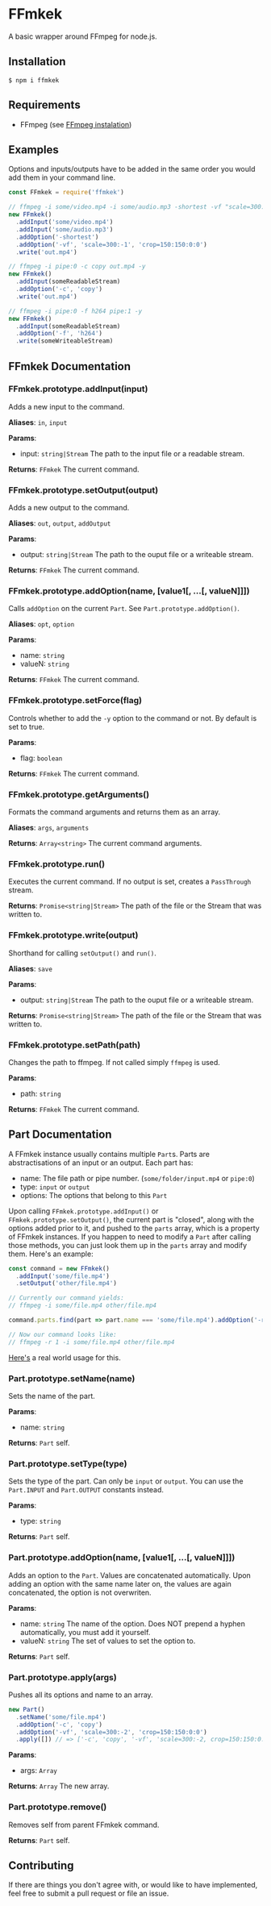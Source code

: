 # FFmkek

A basic wrapper around FFmpeg for node.js.

## Installation

```
$ npm i ffmkek
```

## Requirements

* FFmpeg (see [FFmpeg instalation](https://github.com/adaptlearning/adapt_authoring/wiki/Installing-FFmpeg))

## Examples

Options and inputs/outputs have to be added in the same order you would add them in your command line.

```js
const FFmkek = require('ffmkek')

// ffmpeg -i some/video.mp4 -i some/audio.mp3 -shortest -vf "scale=300:-1, crop=150:150:0:0" out.mp4 -y
new FFmkek()
  .addInput('some/video.mp4')
  .addInput('some/audio.mp3')
  .addOption('-shortest')
  .addOption('-vf', 'scale=300:-1', 'crop=150:150:0:0')
  .write('out.mp4')

// ffmpeg -i pipe:0 -c copy out.mp4 -y
new FFmkek()
  .addInput(someReadableStream)
  .addOption('-c', 'copy')
  .write('out.mp4')

// ffmpeg -i pipe:0 -f h264 pipe:1 -y
new FFmkek()
  .addInput(someReadableStream)
  .addOption('-f', 'h264')
  .write(someWriteableStream)
```

## FFmkek Documentation

### FFmkek.prototype.addInput(input)

Adds a new input to the command.

**Aliases**: `in`, `input`

**Params**:

* input: `string|Stream`
  The path to the input file or a readable stream.

**Returns**: `FFmkek`
The current command.

### FFmkek.prototype.setOutput(output)

Adds a new output to the command.

**Aliases**: `out`, `output`, `addOutput`

**Params**:

* output: `string|Stream`
  The path to the ouput file or a writeable stream.

**Returns**: `FFmkek`
The current command.

### FFmkek.prototype.addOption(name, [value1[, ...[, valueN]]])

Calls `addOption` on the current `Part`. See `Part.prototype.addOption()`.

**Aliases**: `opt`, `option`

**Params**:

* name: `string`
* valueN: `string`

**Returns**: `FFmkek`
The current command.

### FFmkek.prototype.setForce(flag)

Controls whether to add the `-y` option to the command or not. By default is set to true.

**Params**:

* flag: `boolean`

**Returns**: `FFmkek`
The current command.

### FFmkek.prototype.getArguments()

Formats the command arguments and returns them as an array.

**Aliases**: `args`, `arguments`

**Returns**: `Array<string>`
The current command arguments.

### FFmkek.prototype.run()

Executes the current command. If no output is set, creates a `PassThrough` stream.

**Returns**: `Promise<string|Stream>`
The path of the file or the Stream that was written to.

### FFmkek.prototype.write(output)

Shorthand for calling `setOutput()` and `run()`.

**Aliases**: `save`

**Params**:

* output: `string|Stream`
  The path to the ouput file or a writeable stream.

**Returns**: `Promise<string|Stream>`
The path of the file or the Stream that was written to.

### FFmkek.prototype.setPath(path)

Changes the path to ffmpeg. If not called simply `ffmpeg` is used.

**Params**:

* path: `string`

**Returns**: `FFmkek`
The current command.

## Part Documentation

A FFmkek instance usually contains multiple `Part`s. Parts are abstractisations of an input or an output.
Each part has:

* name: The file path or pipe number. (`some/folder/input.mp4` or `pipe:0`)
* type: `input` or `output`
* options: The options that belong to this `Part`

Upon calling `FFmkek.prototype.addInput()` or `FFmkek.prototype.setOutput()`, the current part is "closed", along with the options added prior to it, and pushed to the `parts` array, which is a property of FFmkek instances.
If you happen to need to modify a `Part` after calling those methods, you can just look them up in the `parts` array and modify them. Here's an example:

```js
const command = new FFmkek()
  .addInput('some/file.mp4')
  .setOutput('other/file.mp4')

// Currently our command yields:
// ffmpeg -i some/file.mp4 other/file.mp4

command.parts.find(part => part.name === 'some/file.mp4').addOption('-r', 1)

// Now our command looks like:
// ffmpeg -r 1 -i some/file.mp4 other/file.mp4
```

[Here's](https://github.com/TeeSeal/coub-dl/blob/master/src/Coub.js#L48) a real world usage for this.

### Part.prototype.setName(name)

Sets the name of the part.

**Params**:

* name: `string`

**Returns**: `Part` self.

### Part.prototype.setType(type)

Sets the type of the part. Can only be `input` or `output`. You can use the `Part.INPUT` and `Part.OUTPUT` constants instead.

**Params**:

* type: `string`

**Returns**: `Part` self.

### Part.prototype.addOption(name, [value1[, ...[, valueN]]])

Adds an option to the `Part`. Values are concatenated automatically.
Upon adding an option with the same name later on, the values are again concatenated, the option is not overwriten.

**Params**:

* name: `string`
  The name of the option. Does NOT prepend a hyphen automatically, you must add it yourself.
* valueN: `string`
  The set of values to set the option to.

**Returns**: `Part` self.

### Part.prototype.apply(args)

Pushes all its options and name to an array.

```js
new Part()
  .setName('some/file.mp4')
  .addOption('-c', 'copy')
  .addOption('-vf', 'scale=300:-2', 'crop=150:150:0:0')
  .apply([]) // => ['-c', 'copy', '-vf', 'scale=300:-2, crop=150:150:0:0', '-i', 'some/file.mp4']
```

**Params**:

* args: `Array`

**Returns**: `Array` The new array.

### Part.prototype.remove()

Removes self from parent FFmkek command.

**Returns**: `Part` self.


## Contributing

If there are things you don't agree with, or would like to have implemented, feel free to submit a pull request or file an issue.
